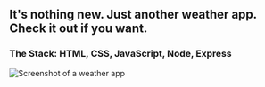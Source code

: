 
## It's nothing new. Just another weather app. Check it out if you want.

### The Stack: HTML, CSS, JavaScript, Node, Express

![Screenshot of a weather app](http://bprdev.io/img/weatherapp/ss/screenshot.png "Weather app screenshot")